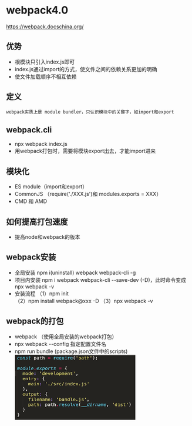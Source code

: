 # webpack4.0
https://webpack.docschina.org/
## 优势

- 根模块只引入index.js即可
- index.js通过import的方式，使文件之间的依赖关系更加的明确
- 使文件加载顺序不相互依赖

## 定义

    webpack实质上是 module bundler，只认识模块中的关键字，如import和export
## webpack.cli

- npx webpack index.js
- 用webpack打包时，需要将模块export出去，才能import进来

## 模块化

- ES module（import和export）
- CommonJS （require('./XXX.js')和 modules.exports = XXX）
- CMD 和 AMD

## 如何提高打包速度

- 提高node和webpack的版本

## webpack安装
- 全局安装 npm i(uninstall) webpack webpack-cli -g
- 项目内安装 npm i webpack webpack-cli --save-dev (-D)，此时命令变成 npx webpack -v
- 安装流程 
（1）npm init  
（2）npm install webpack@xxx -D
（3）npx webpack -v
## webpack的打包
- webpack （使用全局安装的webpack打包）
- npx webpack --config 指定配置文件名
- npm run bundle (package.json文件中的scripts)
![avatar](./img/20190919103218.png)
